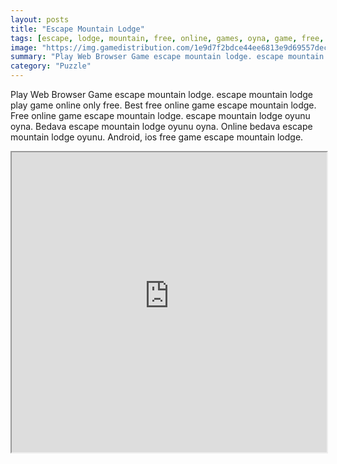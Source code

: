 ```yaml
---
layout: posts
title: "Escape Mountain Lodge"
tags: [escape, lodge, mountain, free, online, games, oyna, game, free, games, play, play, games]
image: "https://img.gamedistribution.com/1e9d7f2bdce44ee6813e9d69557dec8d.jpg"
summary: "Play Web Browser Game escape mountain lodge. escape mountain lodge play game online only free. Best free online game escape mountain lodge. Free online game escape mountain lodge. escape mountain lodge oyunu oyna. Bedava escape mountain lodge oyunu oyna. Online bedava escape mountain lodge oyunu. Android, ios free game escape mountain lodge."
category: "Puzzle"
---
```


Play Web Browser Game escape mountain lodge. escape mountain lodge play game online only free. Best free online game escape mountain lodge. Free online game escape mountain lodge. escape mountain lodge oyunu oyna. Bedava escape mountain lodge oyunu oyna. Online bedava escape mountain lodge oyunu. Android, ios free game escape mountain lodge.

<iframe width="100%" height="480px;" src="https://flash.gamedistribution.com?game=1e9d7f2bdce44ee6813e9d69557dec8d"></iframe>
